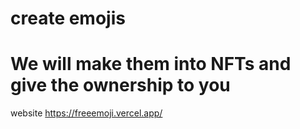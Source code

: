 # create emojis 

# We will make them into NFTs and give the ownership to you

 website 
https://freeemoji.vercel.app/
